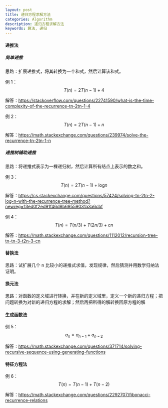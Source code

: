```yaml
---
layout: post
title: 递归方程求解方法
categories: Algorithm
description: 递归方程求解方法
keywords: 算法, 递归
---
```


#### 递推法

##### 简单递推

思路：扩展递推式，将其转换为一个和式，然后计算该和式。

例 1：$$T(n) = 2T(n-1) + 4$$

解答：https://stackoverflow.com/questions/22741590/what-is-the-time-complexity-of-the-recurrence-tn-2tn-1-4

例 2：$$T(n) = 2T(n-1) + n$$

解答：https://math.stackexchange.com/questions/239974/solve-the-recurrence-tn-2tn-1-n

##### 递推树辅助递推

思路：将递推式表示为一棵递归树，然后计算所有结点上表示的数之和。

例 3：$$T(n) = 2T(n-1) + \log_{}n$$

解答：https://cs.stackexchange.com/questions/57424/solving-tn-2tn-2-log-n-with-the-recurrence-tree-method?newreg=13ed0f2ed91f46d8b69559031a3a6cbf

例 4：$$T(n) = T(n/3) + T(2n/3) + cn$$

解答：https://math.stackexchange.com/questions/1112012/recursion-tree-tn-tn-3-t2n-3-cn

#### 替换法

思路：试扩展几个 n 比较小的递推式求值，发现规律，然后猜测并用数学归纳法证明。

#### 换元法

思路：对函数的定义域进行转换，并在新的定义域里，定义一个新的递归方程；把问题转换为对新的递归方程的求解；然后再把所得的解转换回原方程的解

#### 生成函数法

例 5：$$a_n = a_{n - 1} + a_{n-2}$$

解答：https://math.stackexchange.com/questions/371714/solving-recursive-sequence-using-generating-functions

#### 特征方程法

例 6：$$T(n) = T(n - 1) + T(n - 2)$$

解答：https://math.stackexchange.com/questions/2292707/fibonacci-recurrence-relations